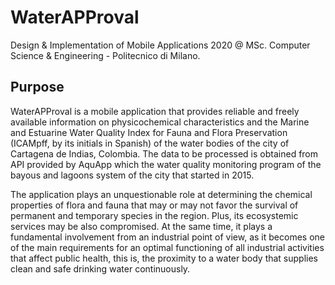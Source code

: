# WaterAPProval
Design &amp; Implementation of Mobile Applications 2020 @ MSc. Computer Science &amp; Engineering - Politecnico di Milano.


## Purpose

WaterAPProval is a mobile application that provides reliable and freely available information on physicochemical characteristics and the Marine and Estuarine Water Quality Index for Fauna and Flora Preservation (ICAMpff, by its initials in Spanish) of the water bodies of the city of Cartagena de Indias, Colombia.  The data to be processed is obtained from API provided by AquApp which the water quality monitoring program of the bayous and lagoons system of the city that started in 2015.

The application plays an unquestionable role at determining the chemical properties of flora and fauna that may or may not favor the survival of permanent and temporary species in the region. Plus, its ecosystemic services may be also compromised. At the same time, it plays a fundamental involvement from an industrial point of view, as it becomes one of the main requirements for an optimal functioning of all industrial activities that affect public health, this is, the proximity to a water body that supplies clean and safe drinking water continuously.
